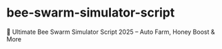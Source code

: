 # bee-swarm-simulator-script
🐝 Ultimate Bee Swarm Simulator Script 2025 – Auto Farm, Honey Boost &amp; More
